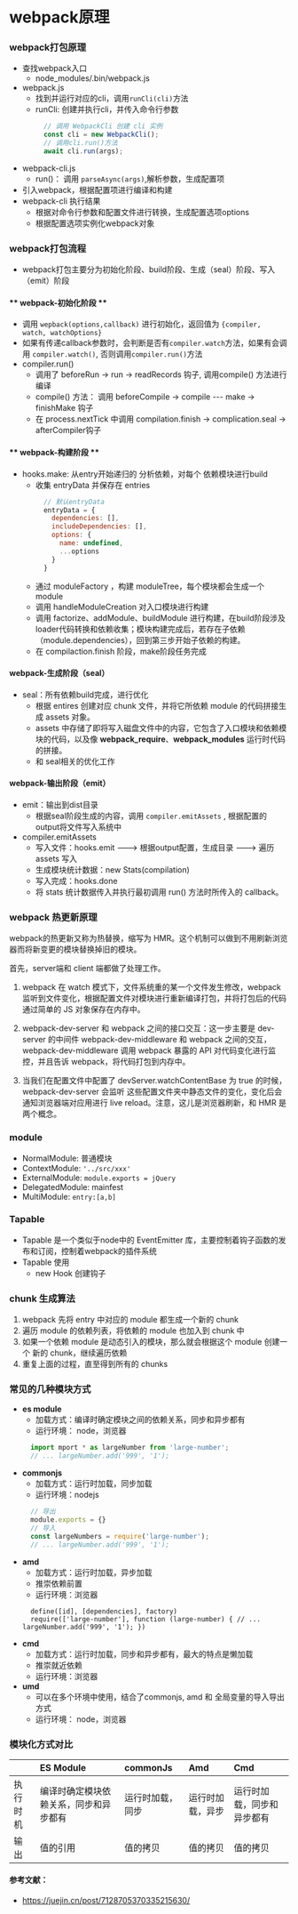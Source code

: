 # webpack原理
### webpack打包原理
  - 查找webpack入口
    * node_modules/.bin/webpack.js
  - webpack.js
    * 找到并运行对应的cli，调用```runCli(cli)```方法
    * runCli: 创建并执行cli，并传入命令行参数
      ```js
        // 调用 WebpackCli 创建 cli 实例
        const cli = new WebpackCli();
        // 调用cli.run()方法
        await cli.run(args);
      ```  
  - webpack-cli.js
    * run()：
      调用 ```parseAsync(args)```,解析参数，生成配置项 
  - 引入webpack，根据配置项进行编译和构建
  - webpack-cli 执行结果
    * 根据对命令行参数和配置文件进行转换，生成配置选项options
    * 根据配置选项实例化webpack对象

### webpack打包流程
  - webpack打包主要分为初始化阶段、build阶段、生成（seal）阶段、写入（emit）阶段
#### ** webpack-初始化阶段 **
  - 调用  ```wepback(options,callback)``` 进行初始化，返回值为 ```{compiler, watch, watchOptions}```
  - 如果有传递callback参数时，会判断是否有```compiler.watch```方法，如果有会调用 ```compiler.watch()```, 否则调用```compiler.run()```方法
  - compiler.run()
    * 调用了 beforeRun -> run -> readRecords 钩子, 调用compile() 方法进行编译
    * compile() 方法： 调用 beforeCompile -> compile --- make -> finishMake 钩子
    * 在 process.nextTick 中调用 compilation.finish -> complication.seal -> afterCompiler钩子
#### ** webpack-构建阶段 **
  - hooks.make: 从entry开始递归的 分析依赖，对每个 依赖模块进行build
    * 收集 entryData 并保存在 entries
      ```js
        // 默认entryData 
        entryData = {
          dependencies: [],
          includeDependencies: [],
          options: {
            name: undefined,
            ...options
          }
        }
      ```
    * 通过 moduleFactory ，构建 moduleTree，每个模块都会生成一个module   
    * 调用 handleModuleCreation 对入口模块进行构建  
    * 调用 factorize、addModule、buildModule 进行构建，在build阶段涉及loader代码转换和依赖收集；模块构建完成后，若存在子依赖（module.dependencies），回到第三步开始子依赖的构建。
    * 在 compilaction.finish 阶段，make阶段任务完成
#### **webpack-生成阶段（seal）**    
  - seal：所有依赖build完成，进行优化
    * 根据 entires 创建对应 chunk 文件，并将它所依赖 module 的代码拼接生成 assets 对象。
    * assets 中存储了即将写入磁盘文件中的内容，它包含了入口模块和依赖模块的代码，以及像 __webpack_require__、__webpack_modules__ 运行时代码的拼接。
    * 和 seal相关的优化工作
#### **webpack-输出阶段（emit）**    
  - emit：输出到dist目录  
    * 根据seal阶段生成的内容，调用 ```compiler.emitAssets``` , 根据配置的output将文件写入系统中
  - compiler.emitAssets
    * 写入文件：hooks.emit ---> 根据output配置，生成目录 ---> 遍历 assets 写入  
    * 生成模块统计数据：new Stats(compilation)
    * 写入完成：hooks.done
    * 将 stats 统计数据传入并执行最初调用 run() 方法时所传入的 callback。

### webpack 热更新原理
  webpack的热更新又称为热替换，缩写为 HMR。这个机制可以做到不用刷新浏览器而将新变更的模块替换掉旧的模块。

  首先，server端和 client 端都做了处理工作。

  1. webpack 在 watch 模式下，文件系统重的某一个文件发生修改，webpack 监听到文件变化，根据配置文件对模块进行重新编译打包，并将打包后的代码通过简单的 JS 对象保存在内存中。

  2. webpack-dev-server 和 webpack 之间的接口交互：这一步主要是 dev-server 的中间件 webpack-dev-middleware 和 webpack 之间的交互，webpack-dev-middleware 调用 webpack 暴露的 API 对代码变化进行监控，并且告诉 webpack，将代码打包到内存中。

  3. 当我们在配置⽂件中配置了 devServer.watchContentBase 为 true 的时候，webpack-dev-server 会监听 这些配置⽂件夹中静态⽂件的变化，变化后会通知浏览器端对应⽤进⾏ live reload。注意，这⼉是浏览器刷新，和 HMR 是两个概念。
  
### module
  - NormalModule: 普通模块
  - ContextModule: ```'../src/xxx'```
  - ExternalModule: ```module.exports = jQuery```
  - DelegatedModule: mainfest
  - MultiModule: ```entry:[a,b]```

### Tapable
  - Tapable 是一个类似于node中的 EventEmitter 库，主要控制着钩子函数的发布和订阅，控制着webpack的插件系统
  - Tapable 使用
    * new Hook 创建钩子

### chunk 生成算法
  1. webpack 先将 entry 中对应的 module 都生成一个新的 chunk 
  2. 遍历 module 的依赖列表，将依赖的 module 也加入到 chunk 中 
  3. 如果一个依赖 module 是动态引入的模块，那么就会根据这个 module 创建一个 新的 chunk，继续遍历依赖 
  4. 重复上面的过程，直至得到所有的 chunks    

### 常见的几种模块方式
  - **es module** 
    * 加载方式：编译时确定模块之间的依赖关系，同步和异步都有
    * 运行环境： node，浏览器
    ```js
      import mport * as largeNumber from 'large-number';
      // ... largeNumber.add('999', '1'); 
    ```
  - **commonjs**
    * 加载方式：运行时加载，同步加载
    * 运行环境：nodejs
    ```js
      // 导出
      module.exports = {}
      // 导入
      const largeNumbers = require('large-number'); 
      // ... largeNumber.add('999', '1'); 
    ```
  - **amd**
    * 加载方式：运行时加载，异步加载
    * 推崇依赖前置
    * 运行环境：浏览器
    ```
      define([id], [dependencies], factory)
      require(['large-number'], function (large-number) { // ... largeNumber.add('999', '1'); })
    ```
  - **cmd**
    * 加载方式：运行时加载，同步和异步都有，最大的特点是懒加载  
    * 推崇就近依赖
    * 运行环境：浏览器
  - **umd**
    * 可以在多个环境中使用，结合了commonjs, amd 和 全局变量的导入导出方式
    * 运行环境： node，浏览器
### 模块化方式对比
  || ES Module | commonJs | Amd | Cmd |
  |:----| :----   | :----  | :----| :----|
  | 执行时机 | 编译时确定模块依赖关系，同步和异步都有 | 运行时加载，同步 | 运行时加载，异步 | 运行时加载，同步和异步都有 |
  | 输出 | 值的引用 | 值的拷贝 | 值的拷贝 | 值的拷贝 |

#### 参考文献：
  * https://juejin.cn/post/7128705370335215630/